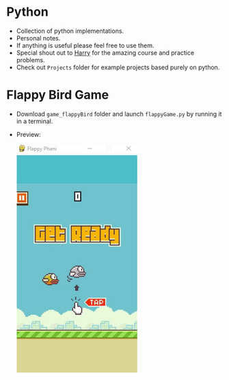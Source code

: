 # Python
- Collection of python implementations.
- Personal notes.
- If anything is useful please feel free to use them.
- Special shout out to [Harry](https://www.codewithharry.com/) for the amazing course and practice problems.
- Check out `Projects` folder for example projects based purely on python.

# Flappy Bird Game
- Download `game_flappyBird` folder and launch `flappyGame.py` by running it in a terminal.
- Preview:

  ![gamePlay](https://github.com/phani92/python/blob/master/game_flappyBird/gameplay/gamePlay.gif)
